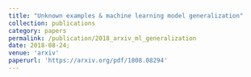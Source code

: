 ```yaml
---
title: "Unknown examples & machine learning model generalization"
collection: publications
category: papers
permalink: /publication/2018_arxiv_ml_generalization
date: 2018-08-24;
venue: 'arxiv'
paperurl: 'https://arxiv.org/pdf/1808.08294'
---
```


